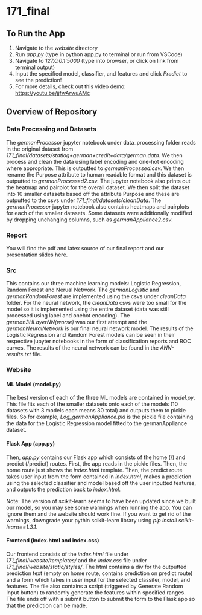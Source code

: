 # 171_final

## To Run the App
1. Navigate to the *website* directory
2. Run *app.py* (type in python app.py to terminal or run from VSCode)
3. Navigate to *127.0.0.1:5000* (type into browser, or click on link from terminal output)
4. Input the specified model, classifier, and features and click *Predict* to see the prediction!
4. For more details, check out this video demo: https://youtu.be/jjfwArwuAMc

## Overview of Repository
### Data Processing and Datasets
The *germanProcessor* jupyter notebook under data_processing folder reads in the original dataset from *171_final/datasets/statlog+german+credit+data/german.data*.  We then process and clean the data using label encoding and one-hot encoding where appropriate.  This is outputted to *germanProcessed.csv*.  We then rename the Purpose attribute to human readable format and this dataset is outputted to *germanProcessed2*.csv.  The jupyter notebook also prints out the heatmap and pairplot for the overall dataset.  We then split the dataset into 10 smaller datasets based off the attribute Purpose and these are outputted to the csvs under *171_final/datasets/cleanData*.  The *germanProcessor* jupyter notebook also contains heatmaps and pairplots for each of the smaller datasets.  Some datasets were additionally modified by dropping unchanging columns, such as *germanAppliance2.csv*.

### Report
You will find the pdf and latex source of our final report and our presentation slides here.

### Src
This contains our three machine learning models: Logistic Regression, Random Forest and Nerual Network.  The *germanLogistic* and *germanRandomForest* are implemented using the csvs under *cleanData* folder.  For the neural network, the *cleanData* csvs were too small for the model so it is implemented using the entire dataset (data was still processed using label and onehot encoding).  The *german3HLayerNN(worse)* was our first attempt and the *germanNeuralNetwork* is our final neural network model.  The results of the Logistic Regression and Random Forest models can be seen in their respective jupyter notebooks in the form of classification reports and ROC curves.  The results of the neural network can be found in the *ANN-results.txt* file.

### Website
#### ML Model (model.py)
The best version of each of the three ML models are contained in *model.py*.  This file fits each of the smaller datasets onto each of the models (10 datasets with 3 models each means 30 total) and outputs them to pickle files.  So for example, *Log_germanAppliance.pkl* is the pickle file containing the data for the Logistic Regression model fitted to the germanAppliance dataset. 
#### Flask App (app.py)
Then, *app.py* contains our Flask app which consists of the home (/) and predict (/predict) routes. First, the app reads in the pickle files.  Then, the home route just shows the *index.html* template.  Then, the predict route takes user input from the form contained in *index.html*, makes a prediction using the selected classifier and model based off the user inputted features, and outputs the prediction back to *index.html*.

Note:  The version of scikit-learn seems to have been updated since we built our model, so you may see some warnings when running the app.  You can ignore them and the website should work fine.  If you want to get rid of the warnings, downgrade your pythin scikit-learn library using *pip install scikit-learn==1.3.1*.
#### Frontend (index.html and index.css)
Our frontend consists of the *index.html* file under *171_final/website/templates/* and the *index.css* file under *171_final/website/static/styles/*.  The html contains a div for the outputted prediction text (empty on home route, contains prediction on predict route) and a form which takes in user input for the selected classifer, model, and features.  The file also contains a script (triggered by Generate Random Input button) to randomly generate the features within specified ranges.  The file ends off with a submit button to submit the form to the Flask app so that the prediction can be made.
